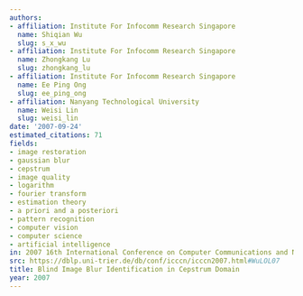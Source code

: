 ```yaml
---
authors:
- affiliation: Institute For Infocomm Research Singapore
  name: Shiqian Wu
  slug: s_x_wu
- affiliation: Institute For Infocomm Research Singapore
  name: Zhongkang Lu
  slug: zhongkang_lu
- affiliation: Institute For Infocomm Research Singapore
  name: Ee Ping Ong
  slug: ee_ping_ong
- affiliation: Nanyang Technological University
  name: Weisi Lin
  slug: weisi_lin
date: '2007-09-24'
estimated_citations: 71
fields:
- image restoration
- gaussian blur
- cepstrum
- image quality
- logarithm
- fourier transform
- estimation theory
- a priori and a posteriori
- pattern recognition
- computer vision
- computer science
- artificial intelligence
in: 2007 16th International Conference on Computer Communications and Networks
src: https://dblp.uni-trier.de/db/conf/icccn/icccn2007.html#WuLOL07
title: Blind Image Blur Identification in Cepstrum Domain
year: 2007
---
```


